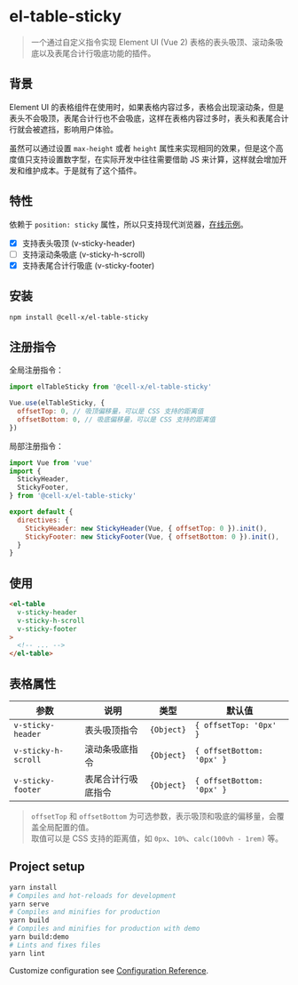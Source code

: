 # el-table-sticky

> 一个通过自定义指令实现 Element UI (Vue 2) 表格的表头吸顶、滚动条吸底以及表尾合计行吸底功能的插件。

## 背景

Element UI 的表格组件在使用时，如果表格内容过多，表格会出现滚动条，但是表头不会吸顶，表尾合计行也不会吸底，这样在表格内容过多时，表头和表尾合计行就会被遮挡，影响用户体验。

虽然可以通过设置 `max-height` 或者 `height` 属性来实现相同的效果，但是这个高度值只支持设置数字型，在实际开发中往往需要借助 JS 来计算，这样就会增加开发和维护成本。于是就有了这个插件。

## 特性

依赖于 `position: sticky` 属性，所以只支持现代浏览器，[在线示例](https://lruihao.github.io/el-table-sticky/)。

-[x] 支持表头吸顶 (v-sticky-header)
-[ ] 支持滚动条吸底 (v-sticky-h-scroll)
-[x] 支持表尾合计行吸底 (v-sticky-footer)

## 安装

```bash
npm install @cell-x/el-table-sticky
```

## 注册指令

全局注册指令：

```js
import elTableSticky from '@cell-x/el-table-sticky'

Vue.use(elTableSticky, {
  offsetTop: 0, // 吸顶偏移量，可以是 CSS 支持的距离值
  offsetBottom: 0, // 吸底偏移量，可以是 CSS 支持的距离值
})
```

局部注册指令：

```js
import Vue from 'vue'
import {
  StickyHeader,
  StickyFooter,
} from '@cell-x/el-table-sticky'

export default {
  directives: {
    StickyHeader: new StickyHeader(Vue, { offsetTop: 0 }).init(),
    StickyFooter: new StickyFooter(Vue, { offsetBottom: 0 }).init(),
  }
}
```

## 使用

```html
<el-table
  v-sticky-header
  v-sticky-h-scroll
  v-sticky-footer
>
  <!-- ... -->
</el-table>
```

## 表格属性

| 参数                | 说明               | 类型       | 默认值                    |
| ------------------- | ------------------ | ---------- | ------------------------- |
| `v-sticky-header`   | 表头吸顶指令       | `{Object}` | `{ offsetTop: '0px' }`    |
| `v-sticky-h-scroll` | 滚动条吸底指令     | `{Object}` | `{ offsetBottom: '0px' }` |
| `v-sticky-footer`   | 表尾合计行吸底指令 | `{Object}` | `{ offsetBottom: '0px' }` |

> `offsetTop` 和 `offsetBottom` 为可选参数，表示吸顶和吸底的偏移量，会覆盖全局配置的值。\
> 取值可以是 CSS 支持的距离值，如 `0px`、`10%`、`calc(100vh - 1rem)` 等。

## Project setup

```bash
yarn install
# Compiles and hot-reloads for development
yarn serve
# Compiles and minifies for production
yarn build
# Compiles and minifies for production with demo
yarn build:demo
# Lints and fixes files
yarn lint
```

Customize configuration see [Configuration Reference](https://cli.vuejs.org/config/).
